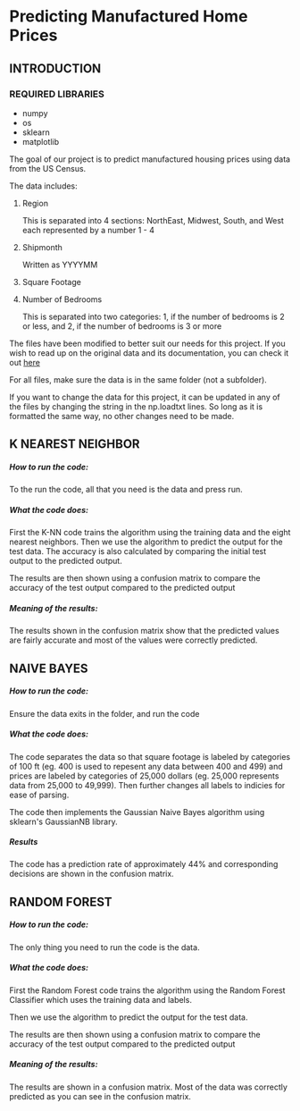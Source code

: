 # Predicting Manufactured Home Prices

## INTRODUCTION

### REQUIRED LIBRARIES
- numpy
- os
- sklearn
- matplotlib

The goal of our project is to predict manufactured housing prices using data from the US Census. 

  The data includes:  
1. Region

   This is separated into 4 sections: NorthEast, Midwest, South, and West each represented by a number 1 - 4
2. Shipmonth

   Written as YYYYMM
3. Square Footage

4. Number of Bedrooms

    This is separated into two categories: 1, if the number of bedrooms is 2 or less, and 2, if the number of bedrooms is 3 or more


The files have been modified to better suit our needs for this project. If you wish to read up on the original data and its documentation, you can check it out [here](https://www.census.gov/data/datasets/2021/econ/MHS/puf.html)

For all files, make sure the data is in the same folder (not a subfolder). 

If you want to change the data for this project, it can be updated in any of the files by changing the string in the np.loadtxt lines. So long as it is formatted the same way, no other changes need to be made.

## K NEAREST NEIGHBOR

##### How to run the code:
To the run the code, all that you need is the data and press run. 

##### What the code does:
First the K-NN code trains the algorithm using the training data and the eight nearest neighbors. 
Then we use the algorithm to predict the output for the test data. The accuracy is also calculated by comparing the initial test output to the predicted output. 

The results are then shown using a confusion matrix to compare the accuracy of the test output compared to the predicted output

##### Meaning of the results:
The results shown in the confusion matrix show that the predicted values are fairly accurate and most of the values were correctly predicted. 

## NAIVE BAYES
##### How to run the code:
Ensure the data exits in the folder, and run the code

##### What the code does:
The code separates the data so that square footage is labeled by categories of 100 ft (eg. 400 is used to repesent any data between 400 and 499) and prices are labeled by categories of 25,000 dollars (eg. 25,000 represents data from 25,000 to 49,999). Then further changes all labels to indicies for ease of parsing.

The code then implements the Gaussian Naive Bayes algorithm using sklearn's GaussianNB library.

##### Results
The code has a prediction rate of approximately 44% and corresponding decisions are shown in the confusion matrix.

## RANDOM FOREST
##### How to run the code:
The only thing you need to run the code is the data. 

##### What the code does:
First the Random Forest code trains the algorithm using the Random Forest Classifier which uses the training data and labels. 

Then we use the algorithm to predict the output for the test data.

The results are then shown using a confusion matrix to compare the accuracy of the test output compared to the predicted output

##### Meaning of the results:
The results are shown in a confusion matrix. Most of the data was correctly predicted as you can see in the confusion matrix. 
